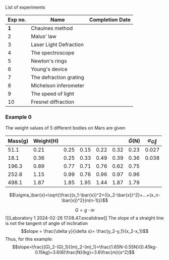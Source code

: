 List of experiments

| Exp no. | Name                   | Completion Date |
| ------- | ---------------------- | --------------- |
| **1**   | Chaulnes method        |                 |
| 2       | Malus' law             |                 |
| 3       | Laser Light Defraction |                 |
| 4       | The spectroscope       |                 |
| 5       | Newton's rings         |                 |
| 6       | Young's device         |                 |
| 7       | The defraction grating |                 |
| 8       | Michelson inferometer  |                 |
| 9       | The speed of light     |                 |
| 10      | Fresnel diffraction    |                 |
### Example 0
The weight values of 5 different bodies on Mars are given

| Mass(g) | Weight(H) |      |      |      |      | $\bar{G}$(N) | $\sigma_\vec{G}$ |
| ------- | --------- | ---- | ---- | ---- | ---- | ------------ | ---------------- |
| 51.1    | 0.21      | 0.25 | 0.15 | 0.22 | 0.32 | 0.23         | 0.027            |
| 18.1    | 0.36      | 0.25 | 0.33 | 0.49 | 0.39 | 0.36         | 0.038            |
| 196.3   | 0.89      | 0.77 | 0.71 | 0.76 | 0.62 | 0.75         |                  |
| 252.8   | 1.15      | 0.99 | 0.76 | 0.96 | 0.97 | 0.96         |                  |
| 498.1   | 1.87      | 1.85 | 1.95 | 1.44 | 1.87 | 1.79         |                  |

$$\sigma_\bar{x}=\sqrt{\frac{(x_1-\bar{x})^2+({x_2-\bar{x})^2}+...+(x_n-\bar{x})^2}{n(n-1)}}$$

$$G=g\cdot m$$
![[Laboratory 1 2024-02-28 17.08.47.excalidraw]]
The slope of a straight line is not the tangent of angle of inclination
$$slope = \frac{\delta y}{\delta x}= \frac{y_2-y_1}{x_2-x_1}$$
Thus, for this example:
$$slope=\frac{(G)_2-(G)_1}{(m)_2-(m)_1}=\frac{1.65N-0.55N}{0.45kg-0.15kg}=3.6(6)\frac{N}{kg}=3.6\frac{m}{s^2}$$